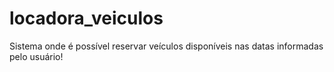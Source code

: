 # locadora_veiculos
Sistema onde é possível reservar veículos disponíveis nas datas informadas pelo usuário!

